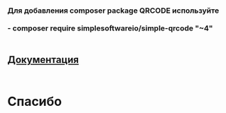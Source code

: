 ### Для добавления composer package QRCODE используйте<br><br> - composer require simplesoftwareio/simple-qrcode "~4" <br><br> 
## [Документация](https://www.simplesoftware.io/#/docs/simple-qrcode)<br><br> 
# Спасибо
